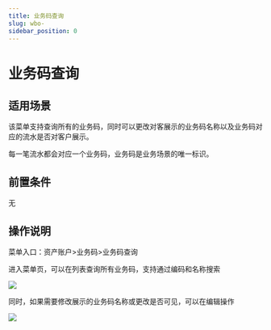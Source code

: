 ```yaml
---
title: 业务码查询
slug: wbo-
sidebar_position: 0
---
```



# 业务码查询

## 适用场景

该菜单支持查询所有的业务码，同时可以更改对客展示的业务码名称以及业务码对应的流水是否对客户展示。

每一笔流水都会对应一个业务码，业务码是业务场景的唯一标识。

## 前置条件

无

## 操作说明

菜单入口：资产账户&gt;业务码&gt;业务码查询

进入菜单页，可以在列表查询所有业务码，支持通过编码和名称搜索

<img src="/assets/UIImbEtWloj6rFxaNyUc7KpYnSf.png"/>

同时，如果需要修改展示的业务码名称或更改是否可见，可以在编辑操作

<img src="/assets/Fzbrb2tgJoQfWIx7RRdcziSEn0e.png"/>

